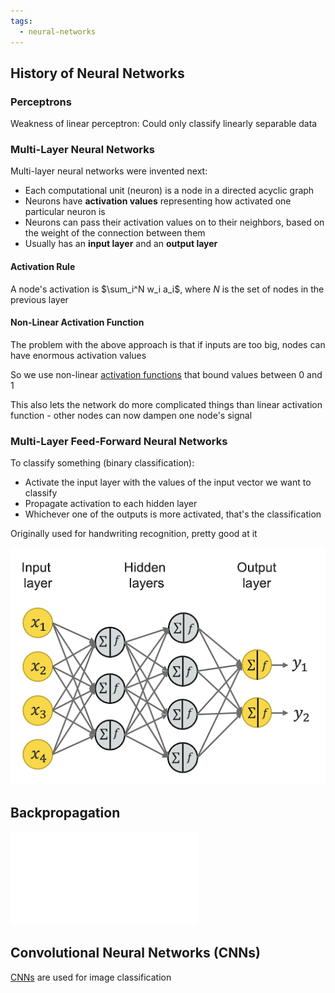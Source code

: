 ```yaml
---
tags:
  - neural-networks
---
```

## History of Neural Networks
### Perceptrons

Weakness of linear perceptron: Could only classify linearly separable data

### Multi-Layer Neural Networks

Multi-layer neural networks were invented next:

- Each computational unit (neuron) is a node in a directed acyclic graph
- Neurons have **activation values** representing how activated one particular neuron is
- Neurons can pass their activation values on to their neighbors, based on the weight of the connection between them
- Usually has an **input layer** and an **output layer**

#### Activation Rule

A node's activation is $\sum_i^N w_i a_i$, where $N$ is the set of nodes in the previous layer

#### Non-Linear Activation Function

The problem with the above approach is that if inputs are too big, nodes can have enormous activation values

So we use non-linear [activation functions](Activation%20functions.md) that bound values between 0 and 1

This also lets the network do more complicated things than linear activation function - other nodes can now dampen one node's signal

### Multi-Layer Feed-Forward Neural Networks

To classify something (binary classification):

- Activate the input layer with the values of the input vector we want to classify
- Propagate activation to each hidden layer
- Whichever one of the outputs is more activated, that's the classification

Originally used for handwriting recognition, pretty good at it

![Multi-layer feed-forward neural network diagram](multi-layer_feed-forward_nn.png)

## Backpropagation

![Backpropagation](Backpropagation.md)

## Convolutional Neural Networks (CNNs)

[CNNs](CNNs.md) are used for image classification
